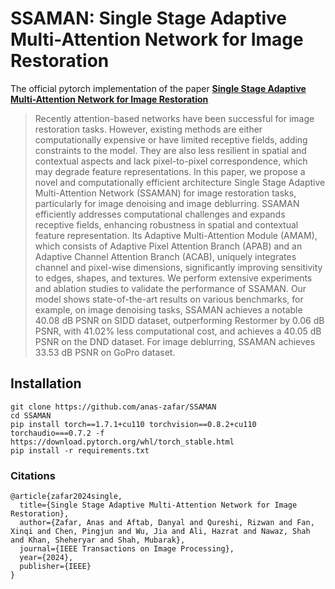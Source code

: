 # SSAMAN: Single Stage Adaptive Multi-Attention Network for Image Restoration
The official pytorch implementation of the paper **[Single Stage Adaptive Multi-Attention Network for Image Restoration](https://ieeexplore.ieee.org/abstract/document/10495777)**

>Recently attention-based networks have been successful for image restoration tasks. However, existing methods are either computationally expensive or have limited receptive fields, adding constraints to the model. They are also less resilient in spatial and contextual aspects and lack pixel-to-pixel correspondence, which may degrade feature representations. In this paper, we propose a novel and computationally efficient architecture Single Stage Adaptive Multi-Attention Network (SSAMAN) for image restoration tasks, particularly for image denoising and image deblurring. SSAMAN efficiently addresses computational challenges and expands receptive fields, enhancing robustness in spatial and contextual feature representation. Its Adaptive Multi-Attention Module (AMAM), which consists of Adaptive Pixel Attention Branch (APAB) and an Adaptive Channel Attention Branch (ACAB), uniquely integrates channel and pixel-wise dimensions, significantly improving sensitivity to edges, shapes, and textures. We perform extensive experiments and ablation studies to validate the performance of SSAMAN. Our model shows state-of-the-art results on various benchmarks, for example, on image denoising tasks, SSAMAN achieves a notable 40.08 dB PSNR on SIDD dataset, outperforming Restormer by 0.06 dB PSNR, with 41.02% less computational cost, and achieves a 40.05 dB PSNR on the DND dataset. For image deblurring, SSAMAN achieves 33.53 dB PSNR on GoPro dataset.



## Installation
```
git clone https://github.com/anas-zafar/SSAMAN
cd SSAMAN
pip install torch==1.7.1+cu110 torchvision==0.8.2+cu110 torchaudio===0.7.2 -f https://download.pytorch.org/whl/torch_stable.html
pip install -r requirements.txt
```
### Citations
```
@article{zafar2024single,
  title={Single Stage Adaptive Multi-Attention Network for Image Restoration},
  author={Zafar, Anas and Aftab, Danyal and Qureshi, Rizwan and Fan, Xinqi and Chen, Pingjun and Wu, Jia and Ali, Hazrat and Nawaz, Shah and Khan, Sheheryar and Shah, Mubarak},
  journal={IEEE Transactions on Image Processing},
  year={2024},
  publisher={IEEE}
}
```
